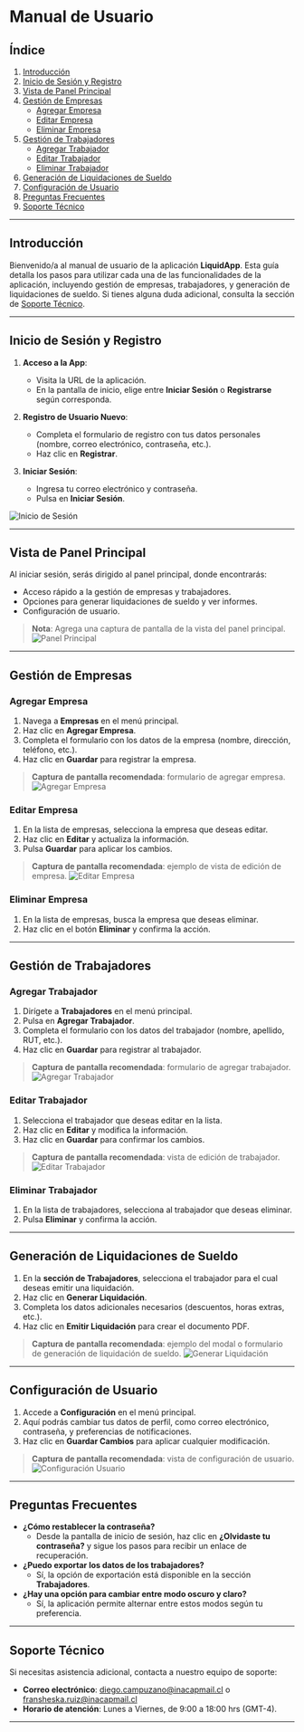# Manual de Usuario

## Índice
1. [Introducción](#introducción)
2. [Inicio de Sesión y Registro](#inicio-de-sesión-y-registro)
3. [Vista de Panel Principal](#vista-de-panel-principal)
4. [Gestión de Empresas](#gestión-de-empresas)
   - [Agregar Empresa](#agregar-empresa)
   - [Editar Empresa](#editar-empresa)
   - [Eliminar Empresa](#eliminar-empresa)
5. [Gestión de Trabajadores](#gestión-de-trabajadores)
   - [Agregar Trabajador](#agregar-trabajador)
   - [Editar Trabajador](#editar-trabajador)
   - [Eliminar Trabajador](#eliminar-trabajador)
6. [Generación de Liquidaciones de Sueldo](#generación-de-liquidaciones-de-sueldo)
7. [Configuración de Usuario](#configuración-de-usuario)
8. [Preguntas Frecuentes](#preguntas-frecuentes)
9. [Soporte Técnico](#soporte-técnico)

---

## Introducción

Bienvenido/a al manual de usuario de la aplicación **LiquidApp**. Esta guía detalla los pasos para utilizar cada una de las funcionalidades de la aplicación, incluyendo gestión de empresas, trabajadores, y generación de liquidaciones de sueldo. Si tienes alguna duda adicional, consulta la sección de [Soporte Técnico](#soporte-técnico).

---

## Inicio de Sesión y Registro

1. **Acceso a la App**: 
   - Visita la URL de la aplicación.
   - En la pantalla de inicio, elige entre **Iniciar Sesión** o **Registrarse** según corresponda.
   
2. **Registro de Usuario Nuevo**:
   - Completa el formulario de registro con tus datos personales (nombre, correo electrónico, contraseña, etc.).
   - Haz clic en **Registrar**.
   
3. **Iniciar Sesión**:
   - Ingresa tu correo electrónico y contraseña.
   - Pulsa en **Iniciar Sesión**.
   

![Inicio de Sesión](src/public/ss-iniciosesion.png)

---

## Vista de Panel Principal

Al iniciar sesión, serás dirigido al panel principal, donde encontrarás:
- Acceso rápido a la gestión de empresas y trabajadores.
- Opciones para generar liquidaciones de sueldo y ver informes.
- Configuración de usuario.

> **Nota**: Agrega una captura de pantalla de la vista del panel principal.
![Panel Principal](src/public/panelprincipal.png)

---

## Gestión de Empresas

### Agregar Empresa

1. Navega a **Empresas** en el menú principal.
2. Haz clic en **Agregar Empresa**.
3. Completa el formulario con los datos de la empresa (nombre, dirección, teléfono, etc.).
4. Haz clic en **Guardar** para registrar la empresa.

> **Captura de pantalla recomendada**: formulario de agregar empresa.
![Agregar Empresa](src/public/ss-crearempresa.png)

### Editar Empresa

1. En la lista de empresas, selecciona la empresa que deseas editar.
2. Haz clic en **Editar** y actualiza la información.
3. Pulsa **Guardar** para aplicar los cambios.

> **Captura de pantalla recomendada**: ejemplo de vista de edición de empresa.
![Editar Empresa](src/public/ss-editarempresa.png)

### Eliminar Empresa

1. En la lista de empresas, busca la empresa que deseas eliminar.
2. Haz clic en el botón **Eliminar** y confirma la acción.

---

## Gestión de Trabajadores

### Agregar Trabajador

1. Dirígete a **Trabajadores** en el menú principal.
2. Pulsa en **Agregar Trabajador**.
3. Completa el formulario con los datos del trabajador (nombre, apellido, RUT, etc.).
4. Haz clic en **Guardar** para registrar al trabajador.

> **Captura de pantalla recomendada**: formulario de agregar trabajador.
![Agregar Trabajador](src/public/ss-agregartrabajador.png)

### Editar Trabajador

1. Selecciona el trabajador que deseas editar en la lista.
2. Haz clic en **Editar** y modifica la información.
3. Haz clic en **Guardar** para confirmar los cambios.

> **Captura de pantalla recomendada**: vista de edición de trabajador.
![Editar Trabajador](src/public/ss-editartrabajador.png)

### Eliminar Trabajador

1. En la lista de trabajadores, selecciona al trabajador que deseas eliminar.
2. Pulsa **Eliminar** y confirma la acción.

---

## Generación de Liquidaciones de Sueldo

1. En la **sección de Trabajadores**, selecciona el trabajador para el cual deseas emitir una liquidación.
2. Haz clic en **Generar Liquidación**.
3. Completa los datos adicionales necesarios (descuentos, horas extras, etc.).
4. Haz clic en **Emitir Liquidación** para crear el documento PDF.

> **Captura de pantalla recomendada**: ejemplo del modal o formulario de generación de liquidación de sueldo.
![Generar Liquidación](src/public/ss-generarliquidacion.png)

---

## Configuración de Usuario

1. Accede a **Configuración** en el menú principal.
2. Aquí podrás cambiar tus datos de perfil, como correo electrónico, contraseña, y preferencias de notificaciones.
3. Haz clic en **Guardar Cambios** para aplicar cualquier modificación.

> **Captura de pantalla recomendada**: vista de configuración de usuario.
![Configuración Usuario](src/public/ss-configuracionusuario.png)

---

## Preguntas Frecuentes

- **¿Cómo restablecer la contraseña?**
  - Desde la pantalla de inicio de sesión, haz clic en **¿Olvidaste tu contraseña?** y sigue los pasos para recibir un enlace de recuperación.
- **¿Puedo exportar los datos de los trabajadores?**
  - Sí, la opción de exportación está disponible en la sección **Trabajadores**. 
- **¿Hay una opción para cambiar entre modo oscuro y claro?**
  - Sí, la aplicación permite alternar entre estos modos según tu preferencia.

---

## Soporte Técnico

Si necesitas asistencia adicional, contacta a nuestro equipo de soporte:
- **Correo electrónico**: diego.campuzano@inacapmail.cl o fransheska.ruiz@inacapmail.cl
- **Horario de atención**: Lunes a Viernes, de 9:00 a 18:00 hrs (GMT-4).

---
